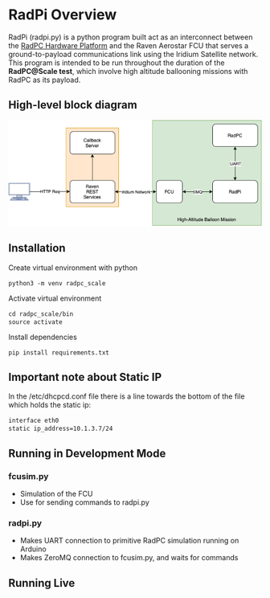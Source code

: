 # RadPi Overview

RadPi (radpi.py) is a python program built act as an interconnect between the [RadPC Hardware Platform](https://www.montana.edu/blameres/research_overview.html) and the Raven Aerostar FCU that serves a ground-to-payload communications link using the Iridium Satellite network. This program is intended to be run throughout the duration of the **RadPC@Scale test**, which involve high altitude ballooning missions with RadPC as its payload.

## High-level block diagram
![alt text](https://github.com/bitbytebitco/radpc_scale/blob/master/radpi_diagram.png "Logo Title Text 1")

## Installation

Create virtual environment with python 
```
python3 -m venv radpc_scale
```
Activate virtual environment 
```
cd radpc_scale/bin
source activate
```
Install dependencies
``` 
pip install requirements.txt 
```

## Important note about Static IP
In the /etc/dhcpcd.conf file there is a line towards the bottom of the file which holds the static ip:
```
interface eth0
static ip_address=10.1.3.7/24
```

## Running in Development Mode
### fcusim.py
* Simulation of the FCU 
* Use for sending commands to radpi.py

### radpi.py
* Makes UART connection to primitive RadPC simulation running on Arduino 
* Makes ZeroMQ connection to fcusim.py, and waits for commands

## Running Live
